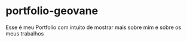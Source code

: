 # portfolio-geovane
Esse é meu Portfolio com intuito de mostrar mais sobre mim e sobre os meus trabalhos  
